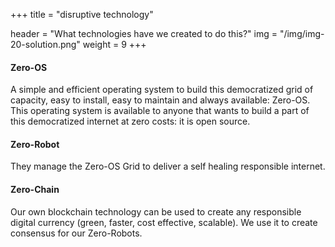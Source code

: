 +++
title = "disruptive technology"

header = "What technologies have we created to do this?"
img = "/img/img-20-solution.png"
weight = 9
+++
#### Zero-OS

A simple and efficient operating system to build this democratized grid of capacity, easy to install, easy to maintain and always available: Zero-OS.  This operating system is available to anyone that wants to build a part of this democratized internet at zero costs: it is open source.


#### Zero-Robot

They manage the Zero-OS Grid to deliver a self healing responsible internet.

#### Zero-Chain

Our own blockchain technology can be used to create any responsible digital currency (green, faster, cost effective, scalable).  We use it to create consensus for our Zero-Robots.
